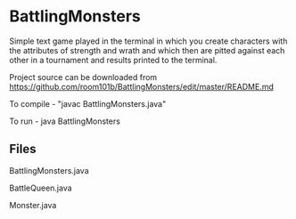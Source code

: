 # BattlingMonsters

Simple text game  played in the terminal in which you create characters with the attributes 
of strength and wrath and which then are pitted against each other in a tournament and 
results printed to the terminal.

Project source can be downloaded from https://github.com/room101b/BattlingMonsters/edit/master/README.md

To compile - "javac BattlingMonsters.java"

To run - java BattlingMonsters

Files
-----

BattlingMonsters.java

BattleQueen.java

Monster.java


